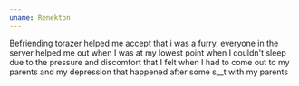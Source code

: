 ```yaml
---
uname: Renekton
---
```


Befriending torazer helped me accept that i was a furry, everyone in the server helped me out when I was at my lowest point when I couldn't sleep due to the pressure and discomfort that I felt when I had to come out to my parents and my depression that happened after some s__t with my parents